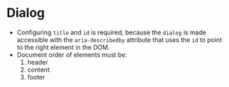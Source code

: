 <!-- @license CC0-1.0 -->

# Dialog

- Configuring `title` and `id` is required, because the `dialog` is made accessible with the `aria-describedby` attribute that uses the `id` to point to the right element in the DOM.
- Document order of elements must be:
  1. header
  2. content
  3. footer
